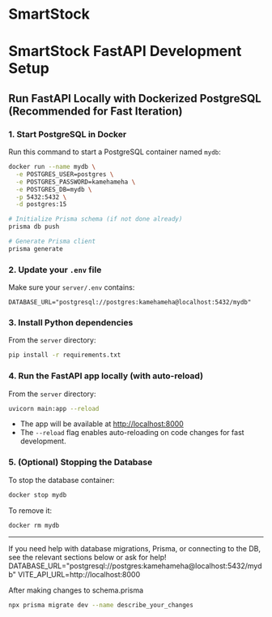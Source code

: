 # SmartStock

# SmartStock FastAPI Development Setup

## Run FastAPI Locally with Dockerized PostgreSQL (Recommended for Fast Iteration)

### 1. Start PostgreSQL in Docker

Run this command to start a PostgreSQL container named `mydb`:

```bash
docker run --name mydb \
  -e POSTGRES_USER=postgres \
  -e POSTGRES_PASSWORD=kamehameha \
  -e POSTGRES_DB=mydb \
  -p 5432:5432 \
  -d postgres:15

# Initialize Prisma schema (if not done already)
prisma db push

# Generate Prisma client
prisma generate

```

### 2. Update your `.env` file

Make sure your `server/.env` contains:

```
DATABASE_URL="postgresql://postgres:kamehameha@localhost:5432/mydb"
```

### 3. Install Python dependencies

From the `server` directory:

```bash
pip install -r requirements.txt
```

### 4. Run the FastAPI app locally (with auto-reload)

From the `server` directory:

```bash
uvicorn main:app --reload
```

- The app will be available at [http://localhost:8000](http://localhost:8000)
- The `--reload` flag enables auto-reloading on code changes for fast development.

### 5. (Optional) Stopping the Database

To stop the database container:

```bash
docker stop mydb
```

To remove it:

```bash
docker rm mydb
```

---

If you need help with database migrations, Prisma, or connecting to the DB, see the relevant sections below or ask for help!
DATABASE_URL="postgresql://postgres:kamehameha@localhost:5432/mydb"
VITE_API_URL=http://localhost:8000

After making changes to schema.prisma

```bash
npx prisma migrate dev --name describe_your_changes

```
